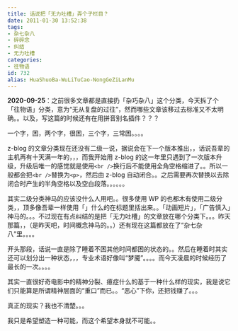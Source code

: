 ```yaml
---
title: 话说把「无力吐槽」弄个子栏目？
date: 2011-01-30 13:52:38
tags:
- 杂七杂八
- 碎碎念
- 纠结
- 无力吐槽
categories:
- 往物语
id: 732
alias: HuaShuoBa-WuLiTuCao-NongGeZiLanMu
---
```


**2020-09-25**：之前很多文章都是直接扔「杂巧杂八」这个分类，今天拆了个「往物语」分类，意为“无从复盘的过往”，然而哪些文章该移过去标准又不太明确。。以及，写这篇的时候还有在用拼音别名插件？？？

<!--more-->

一个字，困，两个字，很困，三个字，三常困。。。。

z-blog 的文章分类现在还没有二级一说，据说会在下一个版本推出，，话说吾辈的主机再有十天满一年的，，，而我开始用 z-blog 的这一年里只遇到了一次版本升级，升级后唯一的感觉就是使用`<br />`换行后不能使用全角空格缩进了。。所以一般都会把`<br />`替换为`<p>`，然后由 z-blog 自动闭合。。之后需要再次替换以去除闭合时产生的半角空格以及空白段落。。。。。。

其实二级分类神马的应该没什么人用吧。。很多使用 WP 的也都木有使用二级分类，，顶多像吾辈一样使用「」什么的在标题里括出来。。「动画短片」，「广告慎入」神马的。。。不过现在有点纠结的是把「无力吐槽」的文章放在哪个分类下。。。昨天那篇，，（是昨天吧，时间概念神马的。。）还有现在这篇都放在了“杂七杂八”里。。。。

开头那段，话说一直是除了睡着不困其他时间都困的状态的。。然后在睡着时其实还可以划分出一种状态，，，专业术语好像叫“梦魇”。。。。而今天凌晨的时候经历了最长的一次。。。。

其实一直很好奇电影中的精神分裂、癔症什么的基于一种什么样的现实，我是说它们只能算是所谓精神层面的“重口”而已。。“恶心”下你，还把钱赚了。。。

真正的现实？我也不清楚。。。

我只是希望塑造一种可能，而这个希望本身就不可能。。
